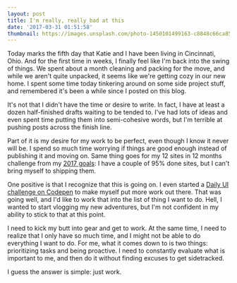 ```yaml
---
layout: post
title: I'm really, really bad at this
date: '2017-03-31 01:51:58'
thumbnail: https://images.unsplash.com/photo-1450101499163-c8848c66ca85?auto=format&fit=crop&w=2550&q=80
---
```


Today marks the fifth day that Katie and I have been living in Cincinnati, Ohio. And for the first time in weeks, I finally feel like I'm back into the swing of things. We spent about a month cleaning and packing for the move, and while we aren't quite unpacked, it seems like we're getting cozy in our new home. I spent some time today tinkering around on some side project stuff, and remembered it's been a while since I posted on this blog.

It's not that I didn't have the time or desire to write. In fact, I have at least a dozen half-finished drafts waiting to be tended to. I've had lots of ideas and even spent time putting them into semi-cohesive words, but I'm terrible at pushing posts across the finish line.

Part of it is my desire for my work to be perfect, even though I know it never will be. I spend so much time worrying if things are good enough instead of publishing it and moving on. Same thing goes for my 12 sites in 12 months challenge from my [2017 goals](http://blog.brykng.com/2017-the-year-ahead/): I have a couple of 95% done sites, but I can't bring myself to shipping them.

One positive is that I recognize that this is going on. I even started a [Daily UI challenge on Codepen](https://codepen.io/collection/DzKWYP/) to make myself put more work out there. That was going well, and I'd like to work that into the list of thing I want to do. Hell, I wanted to start vlogging my new adventures, but I'm not confident in my ability to stick to that at this point.

I need to kick my butt into gear and get to work. At the same time, I need to realize that I only have so much time, and I might not be able to do everything I want to do. For me, what it comes down to is two things: prioritizing tasks and being proactive. I need to constantly evaluate what is important to me, and then do it without finding excuses to get sidetracked.

I guess the answer is simple: just work.


